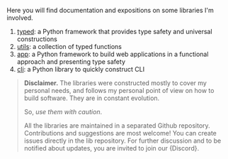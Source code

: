 Here you will find documentation and expositions on some libraries I'm involved.

1. [typed](./typed/index): a Python framework that provides type safety and universal constructions
2. [utils](./utils/index): a collection of typed functions
3. [app](./app/index): a Python framework to build web applications in a functional approach and presenting type safety
4. [cli](./cli/index): a Python library to quickly construct CLI

> <red>__Disclaimer.__</red> The libraries were constructed mostly to cover my personal needs, and follows my personal point of view on how to build software. They are in constant evolution. 
>
> So, _use them with caution_.
>
> All the libraries are maintained in a separated Github repository. Contributions and suggestions are most welcome! You can create issues directly in the lib repository. For further discussion and to be notified about updates, you are invited to join our {Discord}.
